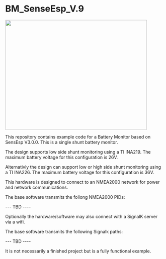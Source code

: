 # BM_SenseEsp_V.9
<img src="https://github.com/user-attachments/assets/ace8fbad-32b9-46ae-b1b9-adec5f85cd94" width="450" height="350">

This repository contains example code for a Battery Monitor based on SensEsp V3.0.0. This is a single shunt battery monitor.

The design supports low side shunt monitoring using a TI INA219. The maximum battery voltage for this configuration is 26V.

Alternativly the design can support low or high side shunt monitoring using a TI INA226. The maximum battery voltage for this configuration is 36V.

This hardware is designed to connect to an NMEA2000 network for power and network communications. 

The base software transmits the follong NMEA2000 PIDs:

--- TBD ----

Optionally the hardware/software may also connect with a SignalK server via a wifi. 

The base software transmits the following Signalk paths:

--- TBD ----

It is not necessarily a finished project but is a fully functional example.
